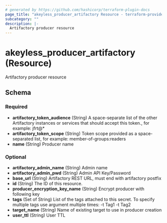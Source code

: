 ```yaml
---
# generated by https://github.com/hashicorp/terraform-plugin-docs
page_title: "akeyless_producer_artifactory Resource - terraform-provider-akeyless"
subcategory: ""
description: |-
  Artifactory producer resource
---
```


# akeyless_producer_artifactory (Resource)

Artifactory producer resource



<!-- schema generated by tfplugindocs -->
## Schema

### Required

- **artifactory_token_audience** (String) A space-separate list of the other Artifactory instances or services that should accept this token., for example: jfrt@*
- **artifactory_token_scope** (String) Token scope provided as a space-separated list, for example: member-of-groups:readers
- **name** (String) Producer name

### Optional

- **artifactory_admin_name** (String) Admin name
- **artifactory_admin_pwd** (String) Admin API Key/Password
- **base_url** (String) Artifactory REST URL, must end with artifactory postfix
- **id** (String) The ID of this resource.
- **producer_encryption_key_name** (String) Encrypt producer with following key
- **tags** (Set of String) List of the tags attached to this secret. To specify multiple tags use argument multiple times: -t Tag1 -t Tag2
- **target_name** (String) Name of existing target to use in producer creation
- **user_ttl** (String) User TTL


